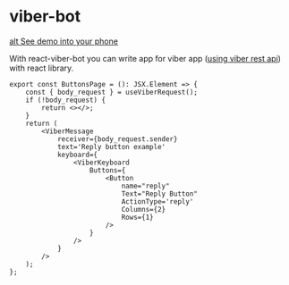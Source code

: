 # viber-bot

[alt See demo into your phone](https://github.com/mgerasika/viber-bot/assets/10614750/73a06e8d-152b-4343-9a87-b263887a656c)

With react-viber-bot you can write app for viber app ([using viber rest api](https://developers.viber.com/docs/api/rest-bot-api/#get-started)) with react library.
```
export const ButtonsPage = (): JSX.Element => {
	const { body_request } = useViberRequest();
	if (!body_request) {
		return <></>;
	}
	return (
		<ViberMessage
			receiver={body_request.sender}
			text='Reply button example'
			keyboard={
				<ViberKeyboard
					Buttons={
						<Button
							name="reply"
							Text="Reply Button"
							ActionType='reply'
							Columns={2}
							Rows={1}
						/>
					}
				/>
			}
		/>
	);
};
```
